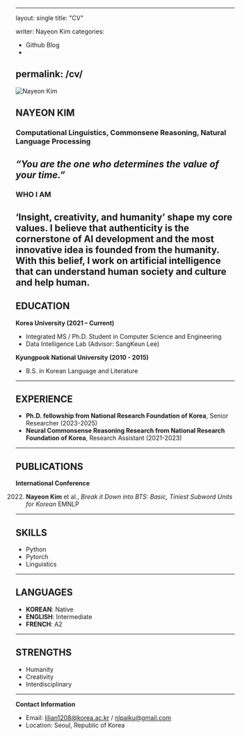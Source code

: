 
---
layout: single
title: "CV"

writer: Nayeon Kim
categories:
  - Github Blog
  - 
permalink: /cv/
---

![Nayeon Kim](assets/images/nayeonKim_profile.jpg) <!-- 사진 파일 경로를 넣으세요 -->

## NAYEON KIM
### Computational Linguistics, Commonsene Reasoning, Natural Language Processing
*“You are the one who determines the value of your time.”*
---

### WHO I AM
‘Insight, creativity, and humanity’ shape my core values. I believe that authenticity is the cornerstone of AI development and the most innovative idea is founded from the humanity.
With this belief, I work on artificial intelligence that can understand human society and culture and help human.  
---

## EDUCATION
**Korea University (2021 – Current)**
- Integrated MS / Ph.D. Student in Computer Science and Engineering
- Data Intelligence Lab (Advisor: SangKeun Lee)

**Kyungpook National University (2010 - 2015)**
- B.S. in Korean Language and Literature

---

## EXPERIENCE
- **Ph.D. fellowship from National Research Foundation of Korea**, Senior Researcher (2023-2025)
- **Neural Commonsense Reasoning Research from National Research Foundation of Korea**, Research Assistant (2021-2023)

---

## PUBLICATIONS
**International Conference**

2022. **Nayeon Kim** et al., *Break it Down into BTS: Basic, Tiniest Subword Units for Korean* EMNLP

---

## SKILLS
- Python
- Pytorch
- Linguistics

---

## LANGUAGES
- **KOREAN**: Native
- **ENGLISH**: Intermediate
- **FRENCH**: A2 

---

## STRENGTHS
- Humanity
- Creativity
- Interdisciplinary

---

**Contact Information**
- Email: lilian1208@korea.ac.kr / nlpaiku@gmail.com
- Location: Seoul, Republic of Korea
